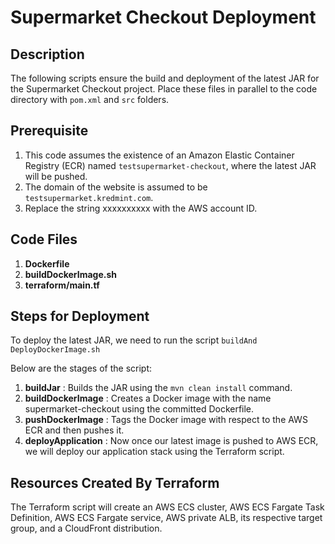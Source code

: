 # Supermarket Checkout Deployment

## Description
The following scripts ensure the build and deployment of the latest JAR for the Supermarket Checkout project. Place these files in parallel to the code directory with `pom.xml` and `src` folders.

## Prerequisite
1. This code assumes the existence of an Amazon Elastic Container Registry (ECR) named `testsupermarket-checkout`, where the latest JAR will be pushed.
2. The domain of the website is assumed to be `testsupermarket.kredmint.com`.
3. Replace the string xxxxxxxxxx with the AWS account ID.

## Code Files
1. **Dockerfile**
2. **buildDockerImage.sh**
3. **terraform/main.tf**

## Steps for Deployment
To deploy the latest JAR, we need to run the script `buildAnd DeployDockerImage.sh` 

Below are the stages of the script:
1. **buildJar** : 
    Builds the JAR using the `mvn clean install` command.
2. **buildDockerImage** :
    Creates a Docker image with the name supermarket-checkout using the committed Dockerfile.
3. **pushDockerImage** : 
    Tags the Docker image with respect to the AWS ECR and then pushes it.
4. **deployApplication** :
    Now once our latest image is pushed to AWS ECR, we will deploy our application stack using the Terraform script.

## Resources Created By Terraform
The Terraform script will create an AWS ECS cluster, AWS ECS Fargate Task Definition, AWS ECS Fargate service, AWS private ALB, its respective target group, and a CloudFront distribution.
